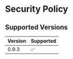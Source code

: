 # Security Policy

## Supported Versions

| Version | Supported          |
| ------- | ------------------ |
| 0.9.3      | :white_check_mark: |
